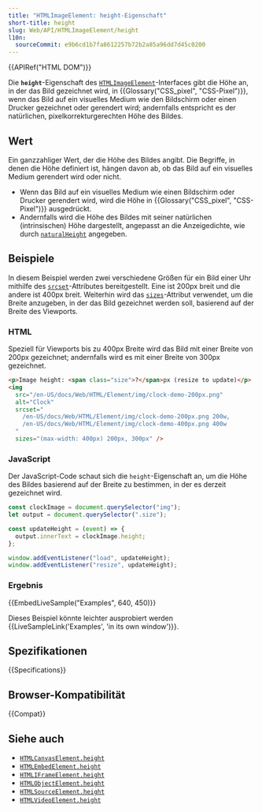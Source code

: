 ```yaml
---
title: "HTMLImageElement: height-Eigenschaft"
short-title: height
slug: Web/API/HTMLImageElement/height
l10n:
  sourceCommit: e9b6cd1b7fa8612257b72b2a85a96dd7d45c0200
---
```


{{APIRef("HTML DOM")}}

Die **`height`**-Eigenschaft des
[`HTMLImageElement`](/de/docs/Web/API/HTMLImageElement)-Interfaces gibt die Höhe an, in der das Bild gezeichnet wird, in {{Glossary("CSS_pixel", "CSS-Pixel")}}, wenn das Bild auf ein visuelles Medium wie den Bildschirm oder einen Drucker gezeichnet oder gerendert wird; andernfalls entspricht es der natürlichen, pixelkorrekturgerechten Höhe des Bildes.

## Wert

Ein ganzzahliger Wert, der die Höhe des Bildes angibt. Die Begriffe, in denen die Höhe definiert ist, hängen davon ab, ob das Bild auf ein visuelles Medium gerendert wird oder nicht.

- Wenn das Bild auf ein visuelles Medium wie einen Bildschirm oder Drucker gerendert wird, wird die Höhe in {{Glossary("CSS_pixel", "CSS-Pixel")}} ausgedrückt.
- Andernfalls wird die Höhe des Bildes mit seiner natürlichen (intrinsischen) Höhe dargestellt, angepasst an die Anzeigedichte, wie durch [`naturalHeight`](/de/docs/Web/API/HTMLImageElement/naturalHeight) angegeben.

## Beispiele

In diesem Beispiel werden zwei verschiedene Größen für ein Bild einer Uhr mithilfe des [`srcset`](/de/docs/Web/HTML/Reference/Elements/img#srcset)-Attributes bereitgestellt. Eine ist 200px breit und die andere ist 400px breit. Weiterhin wird das [`sizes`](/de/docs/Web/HTML/Reference/Elements/img#sizes)-Attribut verwendet, um die Breite anzugeben, in der das Bild gezeichnet werden soll, basierend auf der Breite des Viewports.

### HTML

Speziell für Viewports bis zu 400px Breite wird das Bild mit einer Breite von 200px gezeichnet; andernfalls wird es mit einer Breite von 300px gezeichnet.

```html
<p>Image height: <span class="size">?</span>px (resize to update)</p>
<img
  src="/en-US/docs/Web/HTML/Element/img/clock-demo-200px.png"
  alt="Clock"
  srcset="
    /en-US/docs/Web/HTML/Element/img/clock-demo-200px.png 200w,
    /en-US/docs/Web/HTML/Element/img/clock-demo-400px.png 400w
  "
  sizes="(max-width: 400px) 200px, 300px" />
```

### JavaScript

Der JavaScript-Code schaut sich die `height`-Eigenschaft an, um die Höhe des Bildes basierend auf der Breite zu bestimmen, in der es derzeit gezeichnet wird.

```js
const clockImage = document.querySelector("img");
let output = document.querySelector(".size");

const updateHeight = (event) => {
  output.innerText = clockImage.height;
};

window.addEventListener("load", updateHeight);
window.addEventListener("resize", updateHeight);
```

### Ergebnis

{{EmbedLiveSample("Examples", 640, 450)}}

Dieses Beispiel könnte leichter ausprobiert werden {{LiveSampleLink('Examples', 'in its own window')}}.

## Spezifikationen

{{Specifications}}

## Browser-Kompatibilität

{{Compat}}

## Siehe auch

- [`HTMLCanvasElement.height`](/de/docs/Web/API/HTMLCanvasElement/height)
- [`HTMLEmbedElement.height`](/de/docs/Web/API/HTMLEmbedElement/height)
- [`HTMLIFrameElement.height`](/de/docs/Web/API/HTMLIFrameElement/height)
- [`HTMLObjectElement.height`](/de/docs/Web/API/HTMLObjectElement/height)
- [`HTMLSourceElement.height`](/de/docs/Web/API/HTMLSourceElement/height)
- [`HTMLVideoElement.height`](/de/docs/Web/API/HTMLVideoElement/height)
